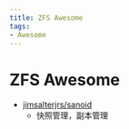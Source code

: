 ```yaml
---
title: ZFS Awesome
tags:
- Awesome
---
```


# ZFS Awesome

- [jimsalterjrs/sanoid](https://github.com/jimsalterjrs/sanoid)
  - 快照管理，副本管理
